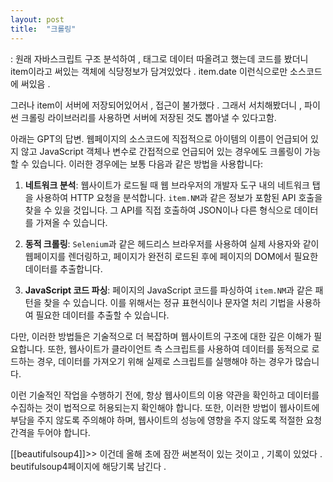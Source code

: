 ```yaml
---
layout: post
title:  "크롤링"
---
```



: 원래 자바스크립트 <html>구조 분석하여 , 태그로 데이터 따올려고 했는데 코드를 봤더니
item이라고 써있는 객체에 식당정보가 담겨있었다 . item.date 이런식으로만 소스코드에 써있음 . 

그러나 item이 서버에 저장되어있어서 , 접근이 불가했다 . 그래서 서치해봤더니 , 
파이썬 크롤링 라이브러리를 사용하면 서버에 저장된 것도 뽑아낼 수 있다고함.

아래는 GPT의 답변.   웹페이지의 소스코드에 직접적으로 아이템의 이름이 언급되어 있지 않고 JavaScript 객체나 변수로 간접적으로 언급되어 있는 경우에도 크롤링이 가능할 수 있습니다. 이러한 경우에는 보통 다음과 같은 방법을 사용합니다:

1. **네트워크 분석**: 웹사이트가 로드될 때 웹 브라우저의 개발자 도구 내의 네트워크 탭을 사용하여 HTTP 요청을 분석합니다. `item.NM`과 같은 정보가 포함된 API 호출을 찾을 수 있을 것입니다. 그 API를 직접 호출하여 JSON이나 다른 형식으로 데이터를 가져올 수 있습니다.
    
2. **동적 크롤링**: `Selenium`과 같은 헤드리스 브라우저를 사용하여 실제 사용자와 같이 웹페이지를 렌더링하고, 페이지가 완전히 로드된 후에 페이지의 DOM에서 필요한 데이터를 추출합니다.
    
3. **JavaScript 코드 파싱**: 페이지의 JavaScript 코드를 파싱하여 `item.NM`과 같은 패턴을 찾을 수 있습니다. 이를 위해서는 정규 표현식이나 문자열 처리 기법을 사용하여 필요한 데이터를 추출할 수 있습니다.
    

다만, 이러한 방법들은 기술적으로 더 복잡하며 웹사이트의 구조에 대한 깊은 이해가 필요합니다. 또한, 웹사이트가 클라이언트 측 스크립트를 사용하여 데이터를 동적으로 로드하는 경우, 데이터를 가져오기 위해 실제로 스크립트를 실행해야 하는 경우가 많습니다.

이런 기술적인 작업을 수행하기 전에, 항상 웹사이트의 이용 약관을 확인하고 데이터를 수집하는 것이 법적으로 허용되는지 확인해야 합니다. 또한, 이러한 방법이 웹사이트에 부담을 주지 않도록 주의해야 하며, 웹사이트의 성능에 영향을 주지 않도록 적절한 요청 간격을 두어야 합니다.


[[beautifulsoup4]]>> 이건데 
올해 초에 잠깐 써본적이 있는 것이고 , 기록이 있었다 . beutifulsoup4페이지에 해당기록 남긴다 . 


